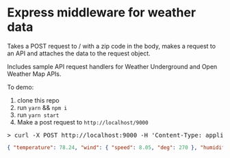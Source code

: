 # Express middleware for weather data

Takes a POST request to / with a zip code in the body, makes a request to an API and attaches the data to the request object.

Includes sample API request handlers for Weather Underground and Open Weather Map APIs.

To demo:

1. clone this repo
1. run `yarn` && `npm i`
1. run `yarn start`
1. Make a post request to `http://localhost/9000`

<pre>
> curl -X POST http://localhost:9000 -H 'Content-Type: application/json' -d '{ "zip": "97203"}'
</pre>
```json
{ "temperature": 78.24, "wind": { "speed": 8.05, "deg": 270 }, "humidity" :53,"pressure": 1012}
```
